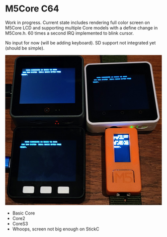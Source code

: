 # M5Core C64 #

Work in progress.  Current state includes rendering full color screen on M5Core LCD and supporting multiple Core models with a define change in M5Core.h.  60 times a second IRQ implemented to blink cursor.   

No input for now (will be adding keyboard).
SD support not integrated yet (should be simple).

![](m5cores.jpg)

* Basic Core
* Core2
* CoreS3
* Whoops, screen not big enough on StickC
